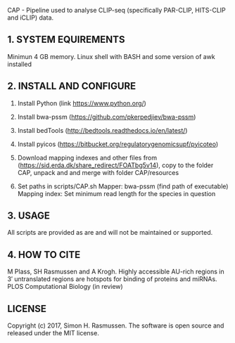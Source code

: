 CAP - Pipeline used to analyse CLIP-seq (specifically PAR-CLIP, HITS-CLIP and iCLIP) data.  

## 1. SYSTEM EQUIREMENTS
Minimun 4 GB memory.
Linux shell with BASH and some version of awk installed

## 2. INSTALL AND CONFIGURE
1. Install Python (link https://www.python.org/)

2. Install bwa-pssm (https://github.com/pkerpedjiev/bwa-pssm)

3. Install bedTools (http://bedtools.readthedocs.io/en/latest/)

4. Install pyicos (https://bitbucket.org/regulatorygenomicsupf/pyicoteo)

5. Download mapping indexes and other files from (https://sid.erda.dk/share_redirect/FOATbg5v14), copy to the folder CAP, unpack and and merge with folder CAP/resources

6. Set paths in scripts/CAP.sh 
   Mapper: bwa-pssm (find path of executable)
   Mapping index: Set minimum read length for the species in question


## 3. USAGE
All scripts are provided as are and will not be maintained or supported.

## 4. HOW TO CITE

M Plass, SH Rasmussen and A Krogh. Highly accessible AU-rich regions in 3′ untranslated regions are hotspots for binding of proteins and miRNAs. PLOS Computational Biology (in review)

## LICENSE
Copyright (c) 2017, Simon H. Rasmussen. The software is open source and released under the MIT license.
